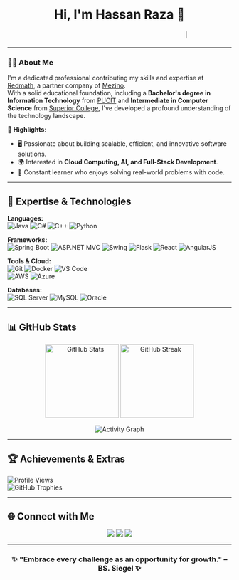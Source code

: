<!-- Header with Typing Effect -->
<h1 align="center">Hi, I'm Hassan Raza 👋</h1>
<p align="center">
  <marquee width="60%" direction="left" scrollamount="6">
    🚀 IT Professional @ Mezino • 💡 Innovator & Lifelong Learner • ☕ Java Enthusiast | Spring Boot Dev • 📚 Passionate about Knowledge Sharing
  </marquee>
</p>

---

<!-- About Me Section -->
### 👨‍💻 About Me  
I'm a dedicated professional contributing my skills and expertise at [Redmath](https://www.redmath.com/), a partner company of [Mezino](https://www.mezino.com/).  
With a solid educational foundation, including a **Bachelor's degree in Information Technology** from [PUCIT](https://www.pucit.edu.pk/) and **Intermediate in Computer Science** from [Superior College](https://www.superiorcolleges.edu.pk/), I've developed a profound understanding of the technology landscape.  

🌟 **Highlights**:  
- 🖥️ Passionate about building scalable, efficient, and innovative software solutions.  
- 🌍 Interested in **Cloud Computing, AI, and Full-Stack Development**.  
- 🎯 Constant learner who enjoys solving real-world problems with code.  

---

<!-- Skills Section with Icons -->
## 🔧 Expertise & Technologies  

**Languages:**  
![Java](https://img.shields.io/badge/Java-%23ED8B00.svg?style=for-the-badge&logo=openjdk&logoColor=white)
![C#](https://img.shields.io/badge/C%23-%23239120.svg?style=for-the-badge&logo=csharp&logoColor=white)
![C++](https://img.shields.io/badge/C++-%2300599C.svg?style=for-the-badge&logo=cplusplus&logoColor=white)
![Python](https://img.shields.io/badge/Python-%233776AB.svg?style=for-the-badge&logo=python&logoColor=white)

**Frameworks:**  
![Spring Boot](https://img.shields.io/badge/SpringBoot-%236DB33F.svg?style=for-the-badge&logo=springboot&logoColor=white)
![ASP.NET MVC](https://img.shields.io/badge/ASP.NET-%235C2D91.svg?style=for-the-badge&logo=.net&logoColor=white)
![Swing](https://img.shields.io/badge/Java%20Swing-%23ED8B00.svg?style=for-the-badge&logo=java&logoColor=white)
![Flask](https://img.shields.io/badge/Flask-%23000000.svg?style=for-the-badge&logo=flask&logoColor=white)
![React](https://img.shields.io/badge/React-%2361DAFB.svg?style=for-the-badge&logo=react&logoColor=black)
![AngularJS](https://img.shields.io/badge/AngularJS-%23DD0031.svg?style=for-the-badge&logo=angularjs&logoColor=white)

**Tools & Cloud:**  
![Git](https://img.shields.io/badge/Git-%23F05032.svg?style=for-the-badge&logo=git&logoColor=white)
![Docker](https://img.shields.io/badge/Docker-%232496ED.svg?style=for-the-badge&logo=docker&logoColor=white)
![VS Code](https://img.shields.io/badge/VSCode-%23007ACC.svg?style=for-the-badge&logo=visualstudiocode&logoColor=white)  
![AWS](https://img.shields.io/badge/AWS-%23FF9900.svg?style=for-the-badge&logo=amazonaws&logoColor=white)
![Azure](https://img.shields.io/badge/Azure-%230072C6.svg?style=for-the-badge&logo=microsoftazure&logoColor=white)

**Databases:**  
![SQL Server](https://img.shields.io/badge/SQL%20Server-%23CC2927.svg?style=for-the-badge&logo=microsoftsqlserver&logoColor=white)
![MySQL](https://img.shields.io/badge/MySQL-%234479A1.svg?style=for-the-badge&logo=mysql&logoColor=white)
![Oracle](https://img.shields.io/badge/Oracle-%23F00000.svg?style=for-the-badge&logo=oracle&logoColor=white)

---

<!-- GitHub Stats with Graphs -->
## 📊 GitHub Stats  

<p align="center">
  <img src="https://github-readme-stats.vercel.app/api?username=Raza023&show_icons=true&count_private=true&hide=prs&theme=radical" alt="GitHub Stats" height="165"/>
  <img src="https://github-readme-streak-stats.herokuapp.com?user=Raza023&theme=radical&hide_border=false" alt="GitHub Streak" height="165"/>
</p>

<p align="center">
  <img src="https://github-readme-activity-graph.vercel.app/graph?username=Raza023&bg_color=141321&color=FF3CAC&line=DD2476&point=F9D423&area=true&hide_border=true" alt="Activity Graph" />
</p>

---

<!-- Fun Badges -->
## 🏆 Achievements & Extras  
![Profile Views](https://komarev.com/ghpvc/?username=Raza023&color=blueviolet&style=flat-square)  
![GitHub Trophies](https://github-profile-trophy.vercel.app/?username=Raza023&theme=radical&no-frame=true&margin-w=15&margin-h=15)

---

<!-- Connect Section -->
## 🌐 Connect with Me  

<p align="center">
  <a href="https://www.linkedin.com/in/1hassanraza/"><img src="https://img.shields.io/badge/LinkedIn-%230077B5.svg?&style=for-the-badge&logo=linkedin&logoColor=white"/></a>
  <a href="https://linktr.ee/imhraza023"><img src="https://img.shields.io/badge/Website-%23000000.svg?&style=for-the-badge&logo=linktree&logoColor=white"/></a>
  <a href="mailto:imhraza023@gmail.com"><img src="https://img.shields.io/badge/Gmail-%23D14836.svg?&style=for-the-badge&logo=gmail&logoColor=white"/></a>
</p>

---

<!-- Footer Quote -->
<h3 align="center">✨ "Embrace every challenge as an opportunity for growth." – BS. Siegel ✨</h3>
